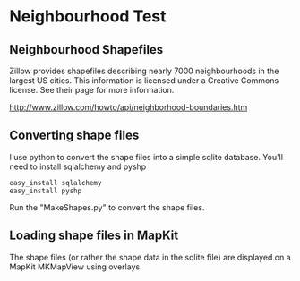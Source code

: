 # Neighbourhood Test

## Neighbourhood Shapefiles

Zillow provides shapefiles describing nearly 7000 neighbourhoods in the largest US cities. This information is licensed under a Creative Commons license. See their page for more information.

http://www.zillow.com/howto/api/neighborhood-boundaries.htm

## Converting shape files

I use python to convert the shape files into a simple sqlite database. You'll need to install sqlalchemy and pyshp

    easy_install sqlalchemy
    easy_install pyshp

Run the "MakeShapes.py" to convert the shape files.

## Loading shape files in MapKit

The shape files (or rather the shape data in the sqlite file) are displayed on a MapKit MKMapView using overlays.
